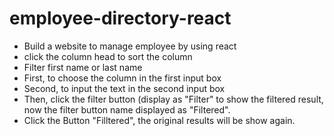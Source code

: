 # employee-directory-react
* Build a website to manage employee by using react
* click the column head to sort the column
* Filter first name or last name
* First, to choose the column in the first input box
* Second, to input the text in the second input box
* Then, click the filter button (display as "Filter" to show the filtered result, now the filter button name displayed as "Filtered".
* Click the Button "Filltered", the original results will be show again.
